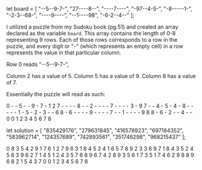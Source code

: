 <!-- Logic Notes -->

let board = [
    "--5--9-7-",
    "27----8--",
    "----7----",
    "-97--4-5-",
    "-8-----1-",
    "-2-3--68-",
    "----9----",
    "--1----98",
    "-6-2--4--" 
];

I utilized a puzzle from my Sudoku book (pg.51) and created an array 
declared as the variable `board`. This array contains the length of 
0-8 representing 9 rows. Each of those rows corresponds to a row in 
the puzzle, and every digit or "-" (which represents an empty cell)
in a row represents the value in that particular column.

<!-- Column Interpretation -->

Row 0 reads "--5--9-7-",
        <!-- 012345678 -->

Column 2 has a value of 5.
Column 5 has a value of 9.
Column 8 has a value of 7.

Essentially the puzzle will read as such:

0  - - 5 - - 9 - 7 -
1  2 7 - - - - 8 - -
2  - - - - 7 - - - -
3  - 9 7 - - 4 - 5 -
4  - 8 - - - - - 1 -
5  - 2 - 3 - - 6 8 -
6  - - - - 9 - - - -
7  - - 1 - - - - 9 8
8  - 6 - 2 - - 4 - -
0  0 1 2 3 4 5 6 7 8

<!-- Solution -->

let solution = [
    "835429176",
    "279631845",
    "416578923",
    "697184352",
    "583962714",
    "124357689",
    "742893561",
    "351746298",
    "968215437"
];

0  8 3 5 4 2 9 1 7 6
1  2 7 9 6 3 1 8 4 5
2  4 1 6 5 7 8 9 2 3
3  6 9 7 1 8 4 3 5 2
4  5 8 3 9 6 2 7 1 4
5  1 2 4 3 5 7 6 8 9
6  7 4 2 8 9 3 5 6 1
7  3 5 1 7 4 6 2 9 8
8  9 6 8 2 1 5 4 3 7
0  0 1 2 3 4 5 6 7 8

